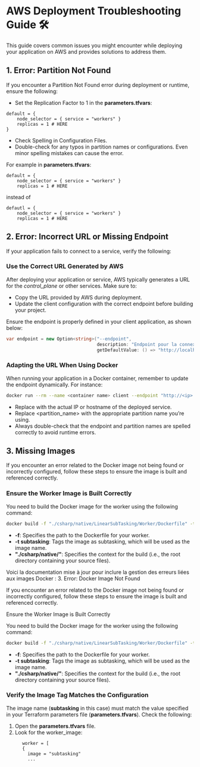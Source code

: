 # AWS Deployment Troubleshooting Guide 🛠️

This guide covers common issues you might encounter while deploying your application on AWS and provides solutions to address them.

## 1. Error: Partition Not Found

If you encounter a Partition Not Found error during deployment or runtime, ensure the following:

- Set the Replication Factor to 1 in the **parameters.tfvars**:

```hcl
default = {
    node_selector = { service = "workers" }
    replicas = 1 # HERE
}
```

- Check Spelling in Configuration Files.
- Double-check for any typos in partition names or configurations. Even minor spelling mistakes can cause the error.

For example in **parameters.tfvars**:

```hcl
default = {
    node_selector = { service = "workers" }   
    replicas = 1 # HERE
```

instead of

```hcl
defautl = {
    node_selector = { service = "workers" }   
    replicas = 1 # HERE

```

## 2. Error: Incorrect URL or Missing Endpoint

If your application fails to connect to a service, verify the following:

### Use the Correct URL Generated by AWS

After deploying your application or service, AWS typically generates a URL for the *control_plane* or other services. Make sure to:

- Copy the URL provided by AWS during deployment.
- Update the client configuration with the correct endpoint before building your project.

Ensure the endpoint is properly defined in your client application, as shown below:

```csharp
var endpoint = new Option<string>("--endpoint",
                                  description: "Endpoint pour la connexion au control plane ArmoniK.",
                                  getDefaultValue: () => "http://localhost:5001");

```

### Adapting the URL When Using Docker

When running your application in a Docker container, remember to update the endpoint dynamically. For instance:

```bash
docker run --rm --name <container name> client --endpoint "http://<ip>:5001" --partition <partition name>
```

- Replace <ip> with the actual IP or hostname of the deployed service.
- Replace <partition_name> with the appropriate partition name you’re using.
- Always double-check that the endpoint and partition names are spelled correctly to avoid runtime errors.

## 3. Missing Images

If you encounter an error related to the Docker image not being found or incorrectly configured, follow these steps to ensure the image is built and referenced correctly.

### Ensure the Worker Image is Built Correctly

You need to build the Docker image for the worker using the following command:

```bash
docker build -f "./csharp/native/LinearSubTasking/Worker/Dockerfile" -t subtasking "./csharp/native/"
```

- **-f**: Specifies the path to the Dockerfile for your worker.
- **-t subtasking**: Tags the image as subtasking, which will be used as the image name.
- **"./csharp/native/"**: Specifies the context for the build (i.e., the root directory containing your source files).

Voici la documentation mise à jour pour inclure la gestion des erreurs liées aux images Docker :
3. Error: Docker Image Not Found

If you encounter an error related to the Docker image not being found or incorrectly configured, follow these steps to ensure the image is built and referenced correctly.

Ensure the Worker Image is Built Correctly

You need to build the Docker image for the worker using the following command:

```bash
docker build -f "./csharp/native/LinearSubTasking/Worker/Dockerfile" -t subtasking "./csharp/native/"
```

- **-f**: Specifies the path to the Dockerfile for your worker.
- **-t subtasking**: Tags the image as subtasking, which will be used as the image name.
- **"./csharp/native/"**: Specifies the context for the build (i.e., the root directory containing your source files).

### Verify the Image Tag Matches the Configuration

The image name (**subtasking** in this case) must match the value specified in your Terraform parameters file (**parameters.tfvars**). Check the following:

1. Open the **parameters.tfvars** file.
2. Look for the worker_image:

```hcl
      worker = [
      {
        image = "subtasking"
        ...
```
